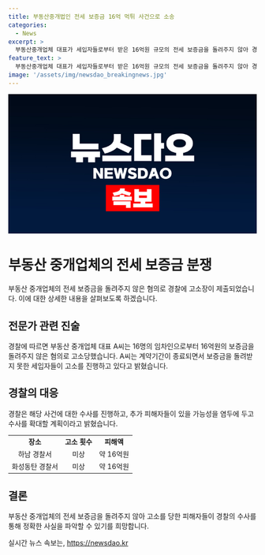 ```yaml
---
title: 부동산중개법인 전세 보증금 16억 먹튀 사건으로 소송
categories:
  - News
excerpt: >
  부동산중개업체 대표가 세입자들로부터 받은 16억원 규모의 전세 보증금을 돌려주지 않아 경찰에 고발당했다. 16명의 세입자가 대표에 대한 사기 혐의로 고소장을 제출했으며 피해 금액은 총 16억원에 이른다. 경찰은 해당 사건을 수사 중이며, 추가 피해자들이 발생할 수 있으므로 수사를 확대할 예정이다. (150자)
feature_text: >
  부동산중개업체 대표가 세입자들로부터 받은 16억원 규모의 전세 보증금을 돌려주지 않아 경찰에 고발당했다. 16명의 세입자가 대표에 대한 사기 혐의로 고소장을 제출했으며 피해 금액은 총 16억원에 이른다. 경찰은 해당 사건을 수사 중이며, 추가 피해자들이 발생할 수 있으므로 수사를 확대할 예정이다. (150자)
image: '/assets/img/newsdao_breakingnews.jpg'
---
```


<p><img src="/assets/img/newsdao_breakingnews.jpg" alt="implanttips 속보" /></p>

<h1>부동산 중개업체의 전세 보증금 분쟁</h1>

<p data-ke-size="size16">부동산 중개업체의 전세 보증금을 돌려주지 않은 혐의로 경찰에 고소장이 제출되었습니다. 이에 대한 상세한 내용을 살펴보도록 하겠습니다.</p>

<h2 data-ke-size="size26">전문가 관련 진술</h2>

<p data-ke-size="size16">경찰에 따르면 부동산 중개업체 대표 A씨는 16명의 임차인으로부터 16억원의 보증금을 돌려주지 않은 혐의로 고소당했습니다. A씨는 계약기간이 종료되면서 보증금을 돌려받지 못한 세입자들이 고소를 진행하고 있다고 밝혔습니다.</p>

<h2 data-ke-size="size26">경찰의 대응</h2>

<p data-ke-size="size16">경찰은 해당 사건에 대한 수사를 진행하고, 추가 피해자들이 있을 가능성을 염두에 두고 수사를 확대할 계획이라고 밝혔습니다.</p>

<table>
    <tr>
        <td style="text-align: center; height: 17px;"><b>장소</b></td>
        <td style="text-align: center; height: 17px;"><b>고소 횟수</b></td>
        <td style="text-align: center; height: 17px;"><b>피해액</b></td>
    </tr>
    <tr>
        <td style="text-align: center; height: 17px;">하남 경찰서</td>
        <td style="text-align: center; height: 17px;">미상</td>
        <td style="text-align: center; height: 17px;">약 16억원</td>
    </tr>
    <tr>
        <td style="text-align: center; height: 17px;">화성동탄 경찰서</td>
        <td style="text-align: center; height: 17px;">미상</td>
        <td style="text-align: center; height: 17px;">약 16억원</td>
    </tr>
</table>

<h2 data-ke-size="size26">결론</h2>

<p data-ke-size="size16">부동산 중개업체의 전세 보증금을 돌려주지 않아 고소를 당한 피해자들이 경찰의 수사를 통해 정확한 사실을 파악할 수 있기를 희망합니다.</p>
실시간 뉴스 속보는, <a href="https://newsdao.kr" rel="dofollow">https://newsdao.kr</a>


